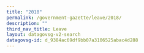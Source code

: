 ```yaml
---
title: "2018"
permalink: /government-gazette/leave/2018/
description: ""
third_nav_title: Leave
layout: datagovsg-v2-search
datagovsg-id: d_9384ac69df9bb07a3106525abac4d288
---
```

